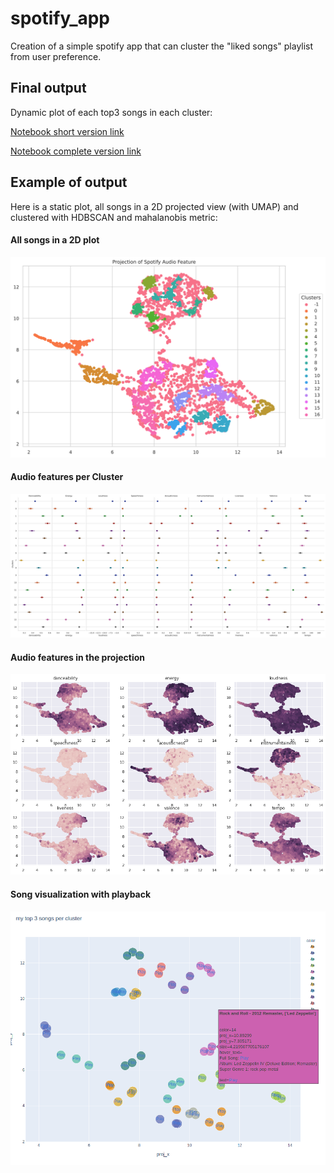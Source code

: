 # spotify_app
Creation of a simple spotify app that can cluster the "liked songs" playlist from user preference.

## Final output

Dynamic plot of each top3 songs in each cluster:

[Notebook short version link](https://nbviewer.jupyter.org/github/sqrx-mckl/spotify_app/blob/master/3short_eda_umap_clustering.ipynb#My-most-popular-songs-in-a-2D-plot)

[Notebook complete version link](https://nbviewer.jupyter.org/github/sqrx-mckl/spotify_app/blob/master/3_eda_umap_clustering.ipynb#My-most-popular-songs-in-a-2D-plot)

## Example of output

Here is a static plot, all songs in a 2D projected view (with UMAP) and clustered with HDBSCAN and mahalanobis metric:

#### All songs in a 2D plot
![All songs in a 2D plot](img/umap_clusters.svg?raw=true "UMAP")
#### Audio features per Cluster
![Audio features per Cluster](img/cluster_audio_features.svg?raw=true "Audio Features Cluster")
#### Audio features in the projection
![Audio features in the projection](img/audio_features_projection.png?raw=true "Audio features in the projection")
#### Song visualization with playback
![Song visualization with playback](img/song_visualization.png?raw=true "Song visualization with playback")